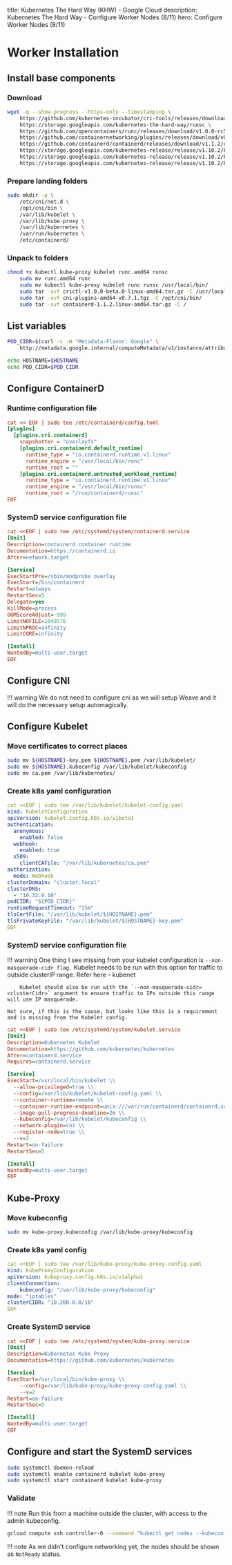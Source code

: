 title: Kubernetes The Hard Way (KHW) - Google Cloud 
description: Kubernetes The Hard Way - Configure Worker Nodes (8/11)
hero: Configure Worker Nodes (8/11)

# Worker Installation

## Install base components

### Download

```bash
wget -q --show-progress --https-only --timestamping \
    https://github.com/kubernetes-incubator/cri-tools/releases/download/v1.0.0-beta.0/crictl-v1.0.0-beta.0-linux-amd64.tar.gz \
    https://storage.googleapis.com/kubernetes-the-hard-way/runsc \
    https://github.com/opencontainers/runc/releases/download/v1.0.0-rc5/runc.amd64 \
    https://github.com/containernetworking/plugins/releases/download/v0.7.1/cni-plugins-amd64-v0.7.1.tgz \
    https://github.com/containerd/containerd/releases/download/v1.1.2/containerd-1.1.2.linux-amd64.tar.gz \
    https://storage.googleapis.com/kubernetes-release/release/v1.10.2/bin/linux/amd64/kubectl \
    https://storage.googleapis.com/kubernetes-release/release/v1.10.2/bin/linux/amd64/kube-proxy \
    https://storage.googleapis.com/kubernetes-release/release/v1.10.2/bin/linux/amd64/kubelet
```

### Prepare landing folders

```bash
sudo mkdir -p \
    /etc/cni/net.d \
    /opt/cni/bin \
    /var/lib/kubelet \
    /var/lib/kube-proxy \
    /var/lib/kubernetes \
    /var/run/kubernetes \
    /etc/containerd/
```

### Unpack to folders

```bash
chmod +x kubectl kube-proxy kubelet runc.amd64 runsc
    sudo mv runc.amd64 runc
    sudo mv kubectl kube-proxy kubelet runc runsc /usr/local/bin/
    sudo tar -xvf crictl-v1.0.0-beta.0-linux-amd64.tar.gz -C /usr/local/bin/
    sudo tar -xvf cni-plugins-amd64-v0.7.1.tgz -C /opt/cni/bin/
    sudo tar -xvf containerd-1.1.2.linux-amd64.tar.gz -C /
```

## List variables

```bash
POD_CIDR=$(curl -s -H "Metadata-Flavor: Google" \
    http://metadata.google.internal/computeMetadata/v1/instance/attributes/pod-cidr)

echo HOSTNAME=$HOSTNAME
echo POD_CIDR=$POD_CIDR
```

## Configure ContainerD

### Runtime configuration file

```ini
cat << EOF | sudo tee /etc/containerd/config.toml
[plugins]
  [plugins.cri.containerd]
    snapshotter = "overlayfs"
    [plugins.cri.containerd.default_runtime]
      runtime_type = "io.containerd.runtime.v1.linux"
      runtime_engine = "/usr/local/bin/runc"
      runtime_root = ""
    [plugins.cri.containerd.untrusted_workload_runtime]
      runtime_type = "io.containerd.runtime.v1.linux"
      runtime_engine = "/usr/local/bin/runsc"
      runtime_root = "/run/containerd/runsc"
EOF
```

### SystemD service configuration file

```ini
cat <<EOF | sudo tee /etc/systemd/system/containerd.service
[Unit]
Description=containerd container runtime
Documentation=https://containerd.io
After=network.target

[Service]
ExecStartPre=/sbin/modprobe overlay
ExecStart=/bin/containerd
Restart=always
RestartSec=5
Delegate=yes
KillMode=process
OOMScoreAdjust=-999
LimitNOFILE=1048576
LimitNPROC=infinity
LimitCORE=infinity

[Install]
WantedBy=multi-user.target
EOF
```

## Configure CNI

!!! warning
    We do not need to configure cni as we will setup Weave and it will do the necessary setup automagically.

## Configure Kubelet

### Move certificates to correct places

```bash
sudo mv ${HOSTNAME}-key.pem ${HOSTNAME}.pem /var/lib/kubelet/
sudo mv ${HOSTNAME}.kubeconfig /var/lib/kubelet/kubeconfig
sudo mv ca.pem /var/lib/kubernetes/
```

### Create k8s yaml configuration

```yaml
cat <<EOF | sudo tee /var/lib/kubelet/kubelet-config.yaml
kind: KubeletConfiguration
apiVersion: kubelet.config.k8s.io/v1beta1
authentication:
  anonymous:
    enabled: false
  webhook:
    enabled: true
  x509:
    clientCAFile: "/var/lib/kubernetes/ca.pem"
authorization:
  mode: Webhook
clusterDomain: "cluster.local"
clusterDNS:
  - "10.32.0.10"
podCIDR: "${POD_CIDR}"
runtimeRequestTimeout: "15m"
tlsCertFile: "/var/lib/kubelet/${HOSTNAME}.pem"
tlsPrivateKeyFile: "/var/lib/kubelet/${HOSTNAME}-key.pem"
EOF
```

### SystemD service configuration file

!!! warning
    One thing I see missing from your kubelet configuration is  `--non-masquerade-cidr flag.`
    Kubelet needs to be run with this option for traffic to outside clusterIP range. Refer here - kubenet

        Kubelet should also be run with the `--non-masquerade-cidr=<clusterCidr>` argument to ensure traffic to IPs outside this range will use IP masquerade.

    Not sure, if this is the cause, but looks like this is a requirement and is missing from the Kubelet config.



```ini
cat <<EOF | sudo tee /etc/systemd/system/kubelet.service
[Unit]
Description=Kubernetes Kubelet
Documentation=https://github.com/kubernetes/kubernetes
After=containerd.service
Requires=containerd.service

[Service]
ExecStart=/usr/local/bin/kubelet \\
  --allow-privileged=true \\
  --config=/var/lib/kubelet/kubelet-config.yaml \\
  --container-runtime=remote \\
  --container-runtime-endpoint=unix:///var/run/containerd/containerd.sock \\
  --image-pull-progress-deadline=2m \\
  --kubeconfig=/var/lib/kubelet/kubeconfig \\
  --network-plugin=cni \\
  --register-node=true \\
  --v=2
Restart=on-failure
RestartSec=5

[Install]
WantedBy=multi-user.target
EOF
```

## Kube-Proxy


### Move kubeconfig

```bash
sudo mv kube-proxy.kubeconfig /var/lib/kube-proxy/kubeconfig
```

### Create k8s yaml config

```yaml
cat <<EOF | sudo tee /var/lib/kube-proxy/kube-proxy-config.yaml
kind: KubeProxyConfiguration
apiVersion: kubeproxy.config.k8s.io/v1alpha1
clientConnection:
    kubeconfig: "/var/lib/kube-proxy/kubeconfig"
mode: "iptables"
clusterCIDR: "10.200.0.0/16"
EOF
```

### Create SystemD service

```ini
cat <<EOF | sudo tee /etc/systemd/system/kube-proxy.service
[Unit]
Description=Kubernetes Kube Proxy
Documentation=https://github.com/kubernetes/kubernetes

[Service]
ExecStart=/usr/local/bin/kube-proxy \\
    --config=/var/lib/kube-proxy/kube-proxy-config.yaml \\
    --v=2
Restart=on-failure
RestartSec=5

[Install]
WantedBy=multi-user.target
EOF
```

## Configure and start the SystemD services

```bash
sudo systemctl daemon-reload
sudo systemctl enable containerd kubelet kube-proxy
sudo systemctl start containerd kubelet kube-proxy
```

### Validate

!!! note
    Run this from a machine outside the cluster, with access to the admin kubeconfig.

```bash
gcloud compute ssh controller-0 --command "kubectl get nodes --kubeconfig admin.kubeconfig"
```

!!! note
    As we didn't configure networking yet, the nodes should be shown as `NotReady` status.

